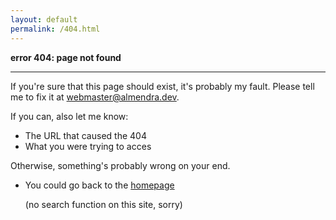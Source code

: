 ```yaml
---
layout: default
permalink: /404.html
---
```


**error 404: page not found** 

---

If you're sure that this page should exist, it's probably my fault. Please tell me to fix it at [webmaster@almendra.dev](mailto:webmaster@almendra.dev). 

If you can, also let me know:
- The URL that caused the 404
- What you were trying to acces

Otherwise, something's probably wrong on your end.
- You could go back to the [homepage](/) 
  
  (no search function on this site, sorry)
